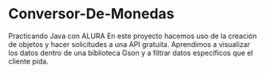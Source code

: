 # Conversor-De-Monedas
 Practicando Java con ALURA
 En este proyecto hacemos uso de la creación de objetos
 y hacer solicitudes a una API gratuita.
 Aprendimos a visualizar los datos dentro de una biblioteca Gson 
 y a filtrar datos especificos que el cliente pida.
